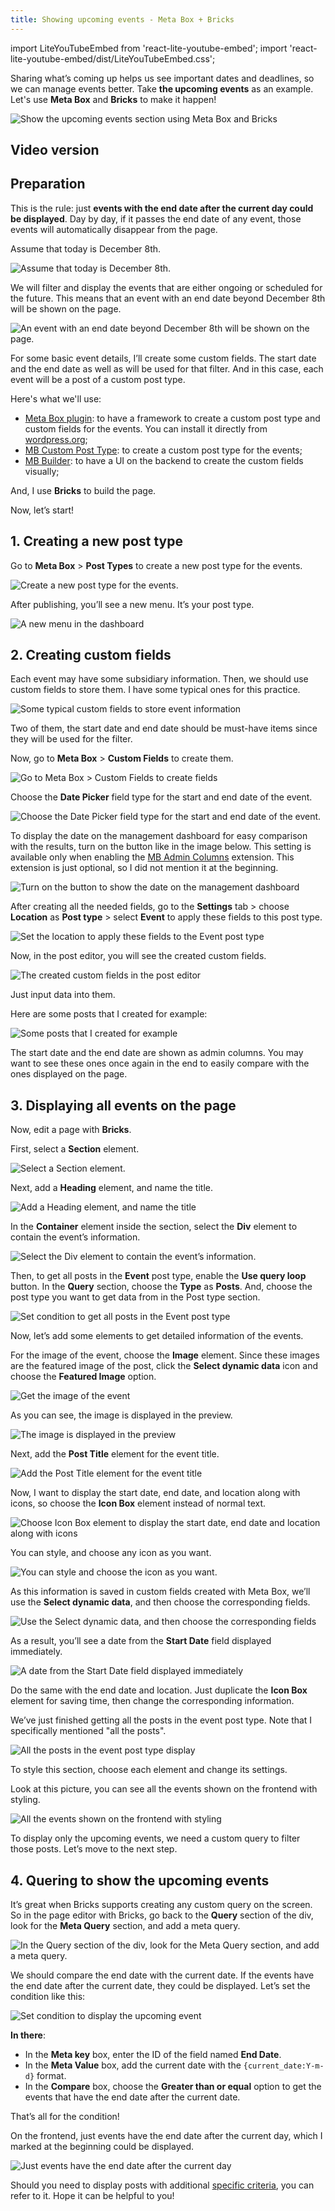 ```yaml
---
title: Showing upcoming events - Meta Box + Bricks
---
```


import LiteYouTubeEmbed from 'react-lite-youtube-embed';
import 'react-lite-youtube-embed/dist/LiteYouTubeEmbed.css';

Sharing what’s coming up helps us see important dates and deadlines, so we can manage events better. Take **the upcoming events** as an example. Let's use **Meta Box** and **Bricks** to make it happen!

![Show the upcoming events section using Meta Box and Bricks](https://i.imgur.com/cHLKvtj.png)

## Video version

<LiteYouTubeEmbed id='sBCGEXOqUKE'/>

## Preparation

This is the rule: just **events with the end date after the current day could be displayed**. Day by day, if it passes the end date of any event, those events will automatically disappear from the page.

Assume that today is December 8th.

![Assume that today is December 8th.](https://i.imgur.com/QEmgAj4.png)

We will filter and display the events that are either ongoing or scheduled for the future. This means that an event with an end date beyond December 8th will be shown on the page.

![An event with an end date beyond December 8th will be shown on the page.](https://i.imgur.com/4UqOrgp.png)

For some basic event details, I’ll create some custom fields. The start date and the end date as well as will be used for that filter. And in this case, each event will be a post of a custom post type.

Here's what we'll use:

* [Meta Box plugin](https://wordpress.org/plugins/meta-box/): to have a framework to create a custom post type and custom fields for the events. You can install it directly from [wordpress.org](https://wordpress.org/plugins/meta-box/);
* [MB Custom Post Type](https://metabox.io/plugins/custom-post-type/): to create a custom post type for the events;
* [MB Builder](https://metabox.io/plugins/meta-box-builder/): to have a UI on the backend to create the custom fields visually;

And, I use **Bricks** to build the page.

Now, let’s start!

## 1. Creating a new post type

Go to **Meta Box** > **Post Types** to create a new post type for the events.

![Create a new post type for the events.](https://i.imgur.com/nHqoJie.png)

After publishing, you’ll see a new menu. It’s your post type.

![A new menu in the dashboard](https://i.imgur.com/vfenqqI.png)

## 2. Creating custom fields

Each event may have some subsidiary information. Then, we should use custom fields to store them. I have some typical ones for this practice.

![Some typical custom fields to store event information](https://i.imgur.com/G8UYFj2.png)

Two of them, the start date and end date should be must-have items since they will be used for the filter.

Now, go to **Meta Box** > **Custom Fields** to create them.

![Go to Meta Box > Custom Fields to create fields](https://i.imgur.com/zLE9E3q.png)

Choose the **Date Picker** field type for the start and end date of the event.

![Choose the Date Picker field type for the start and end date of the event.](https://i.imgur.com/3tphzzX.png)

To display the date on the management dashboard for easy comparison with the results, turn on the button like in the image below. This setting is available only when enabling the [MB Admin Columns](https://metabox.io/plugins/mb-admin-columns/) extension. This extension is just optional, so I did not mention it at the beginning.

![Turn on the button to show the date on the management dashboard](https://i.imgur.com/F1vb6Th.png)

After creating all the needed fields, go to the **Settings** tab > choose **Location** as **Post type** > select **Event** to apply these fields to this post type.

![Set the location to apply these fields to the Event post type](https://i.imgur.com/95m0aQd.png)

Now, in the post editor, you will see the created custom fields.

![The created custom fields in the post editor](https://i.imgur.com/G8UYFj2.png)

Just input data into them.

Here are some posts that I created for example:

![Some posts that I created for example](https://i.imgur.com/g0cAvCN.png)

The start date and the end date are shown as admin columns. You may want to see these ones once again in the end to easily compare with the ones displayed on the page.

## 3. Displaying all events on the page

Now, edit a page with **Bricks**.

First, select a **Section** element.

![Select a Section element.](https://i.imgur.com/Jxjindh.png)

Next, add a **Heading** element, and name the title.

![Add a Heading element, and name the title](https://i.imgur.com/Fmxu74e.png)

In the **Container** element inside the section, select the **Div** element to contain the event’s information.

![Select the Div element to contain the event’s information.](https://i.imgur.com/ClxOPom.png)

Then, to get all posts in the **Event** post type, enable the **Use query loop** button. In the **Query** section, choose the **Type** as **Posts**. And, choose the post type you want to get data from in the Post type section.

![Set condition to get all posts in the Event post type](https://i.imgur.com/HGsTxC0.png)

Now, let’s add some elements to get detailed information of the events.

For the image of the event, choose the **Image** element. Since these images are the featured image of the post, click the **Select dynamic data** icon and choose the **Featured Image** option.

![Get the image of the event](https://i.imgur.com/i6yet3E.png)

As you can see, the image is displayed in the preview.

![The image is displayed in the preview](https://i.imgur.com/YlooJgw.png)

Next, add the **Post Title** element for the event title.

![Add the Post Title element for the event title](https://i.imgur.com/ULYQoiu.png)

Now, I want to display the start date, end date, and location along with icons, so choose the **Icon Box** element instead of normal text.

![Choose Icon Box element to display the start date, end date and location along with icons](https://i.imgur.com/gyULXuW.png)

You can style, and choose any icon as you want.

![You can style and choose the icon as you want.](https://i.imgur.com/NdQkqBu.png)

As this information is saved in custom fields created with Meta Box, we’ll use the **Select dynamic data**, and then choose the corresponding fields.

![Use the Select dynamic data, and then choose the corresponding fields](https://i.imgur.com/AfIA8NF.png)

As a result, you’ll see a date from the **Start Date** field displayed immediately.

![A date from the Start Date field displayed immediately](https://i.imgur.com/4vsG5r5.png)

Do the same with the end date and location. Just duplicate the **Icon Box** element for saving time, then change the corresponding information.

We’ve just finished getting all the posts in the event post type. Note that I specifically mentioned "all the posts".

![All the posts in the event post type display](https://i.imgur.com/9DKkkwv.png)

To style this section, choose each element and change its settings.

Look at this picture, you can see all the events shown on the frontend with styling.

![All the events shown on the frontend with styling](https://i.imgur.com/KufWzNx.png)

To display only the upcoming events, we need a custom query to filter those posts. Let’s move to the next step.

## 4. Quering to show the upcoming events

It’s great when Bricks supports creating any custom query on the screen. So in the page editor with Bricks, go back to the **Query** section of the div, look for the **Meta Query** section, and add a meta query.

![In the Query section of the div, look for the Meta Query section, and add a meta query.](https://i.imgur.com/c3nc2HU.png)

We should compare the end date with the current date. If the events have the end date after the current date, they could be displayed. Let’s set the condition like this:

![Set condition to display the upcoming event](https://i.imgur.com/JXmSMWZ.png)

**In there**:

* In the **Meta key** box, enter the ID of the field named **End Date**.
* In the **Meta Value** box, add the current date with the `{current_date:Y-m-d}` format.
* In the **Compare** box, choose the **Greater than or equal** option to get the events that have the end date after the current date.

That’s all for the condition!

On the frontend, just events have the end date after the current day, which I marked at the beginning could be displayed.

![Just events have the end date after the current day](https://i.imgur.com/cHLKvtj.png)

Should you need to display posts with additional [specific criteria](https://docs.metabox.io/tutorials/show-posts-with-specific-criteria-bricks/), you can refer to it. Hope it can be helpful to you!
